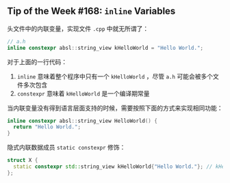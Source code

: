 ## Tip of the Week #168: `inline` Variables

头文件中的内联变量，实现文件 `.cpp` 中就无所谓了：

```c++
// a.h
inline constexpr absl::string_view kHelloWorld = "Hello World.";
```

对于上面的一行代码：

1. `inline` 意味着整个程序中只有一个 `kHelloWorld` ，尽管 `a.h` 可能会被多个文件多次包含
2. `constexpr` 意味着 `kHelloWorld` 是一个编译期常量

当内联变量没有得到语言层面支持的时候，需要按照下面的方式来实现相同功能：

```c++
inline constexpr absl::string_view HelloWorld() {
  return "Hello World.";
}
```

隐式内联数据成员 `static constexpr` 修饰：

```c++
struct X {
  static constexpr std::string_view kHelloWorld{"Hello World."}; // kHelloWorld is inline
};
```

